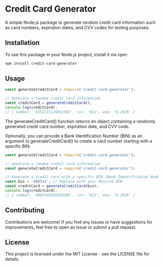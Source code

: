 # Credit Card Generator

A simple Node.js package to generate random credit card information such as card numbers, expiration dates, and CVV codes for testing purposes.

## Installation

To use this package in your Node.js project, install it via npm:

```bash
npm install credit-card-generator
```

## Usage
```javascript
const generateCreditCard = require('credit-card-generator');

// Generate a random credit card information
const creditCard = generateCreditCard();
console.log(creditCard);
// { number: '4152115120832302', cvv: '011', exp: '6-2026' }
```
The generateCreditCard() function returns an object containing a randomly generated credit card number, expiration date, and CVV code.

Optionally, you can provide a Bank Identification Number (BIN) as an argument to generateCreditCard() to create a card number starting with a specific BIN:
```javascript
const generateCreditCard = require('credit-card-generator');

// Generate a random credit card information
const generateCreditCard = require('credit-card-generator');

// Generate a credit card with a specific BIN (Bank Identification Number)
const bin = '400314'; // Replace with your desired BIN
const creditCard = generateCreditCard(bin);
console.log(creditCard);
// { number: '4003140365828386', cvv: '011', exp: '6-2026' }
```


## Contributing
Contributions are welcome! If you find any issues or have suggestions for improvements, feel free to open an issue or submit a pull request.

## License
This project is licensed under the MIT License - see the LICENSE file for details.